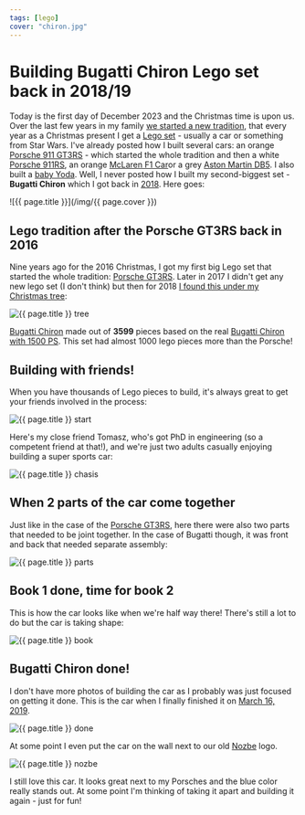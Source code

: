 ```yaml
---
tags: [lego]
cover: "chiron.jpg"
---
```


# Building Bugatti Chiron Lego set back in 2018/19

Today is the first day of December 2023 and the Christmas time is upon us. Over the last few years in my family [we started a new tradition](/lego-building/), that every year as a Christmas present I get a [Lego set](/lego/) - usually a car or something from Star Wars. I've already posted how I built several cars: an orange [Porsche 911 GT3RS](/gt3/) - which started the whole tradition and then a white [Porsche 911RS](/porsche/), an orange [McLaren F1 Car](/mclaren/)or a grey [Aston Martin DB5](/lego-building/). I also built a [baby Yoda](/yoda/). Well, I never posted how I built my second-biggest set - **Bugatti Chiron** which I got back in [2018](/2018). Here goes:

<!--More-->

![{{ page.title }}](/img/{{ page.cover }})

## Lego tradition after the Porsche GT3RS back in 2016

Nine years ago for the 2016 Christmas, I got my first big Lego set that started the whole tradition: [Porsche GT3RS](/gt3/). Later in 2017 I didn't get any new lego set (I don't think) but then for 2018 [I found this under my Christmas tree](https://www.instagram.com/p/Brz3J_jlAjG/):

![{{ page.title }} tree](/img/chiron-tree.jpg)

[Bugatti Chiron](https://www.lego.com/en-us/product/bugatti-chiron-42083) made out of **3599** pieces based on the real [Bugatti Chiron with 1500 PS](https://en.wikipedia.org/wiki/Bugatti_Chiron). This set had almost 1000 lego pieces more than the Porsche!

## Building with friends!

When you have thousands of Lego pieces to build, it's always great to get your friends involved in the process:

![{{ page.title }} start](/img/chiron-start.jpg)

Here's my close friend Tomasz, who's got PhD in engineering (so a competent friend at that!), and we're just two adults casually enjoying building a super sports car:

![{{ page.title }} chasis](/img/chiron-chasis.jpg)

## When 2 parts of the car come together

Just like in the case of the [Porsche GT3RS](/gt3/), here there were also two parts that needed to be joint together. In the case of Bugatti though, it was front and back that needed separate assembly:

![{{ page.title }} parts](/img/chiron-parts.jpg)

## Book 1 done, time for book 2

This is how the car looks like when we're half way there! There's still a lot to do but the car is taking shape:

![{{ page.title }} book](/img/chiron-book.jpg)

## Bugatti Chiron done!

I don't have more photos of building the car as I probably was just focused on getting it done. This is the car when I finally finished it on [March 16, 2019](https://www.instagram.com/p/BvEpFzhlKRw/).

![{{ page.title }} done](/img/chiron-done.jpg)

At some point I even put the car on the wall next to our old [Nozbe][n] logo.

![{{ page.title }} nozbe](/img/chiron-nozbe.jpg)

I still love this car. It looks great next to my Porsches and the blue color really stands out. At some point I'm thinking of taking it apart and building it again - just for fun!

[n]: https://michael.gratis/nozbe
[np]: https://michael.gratis/nozbepersonal